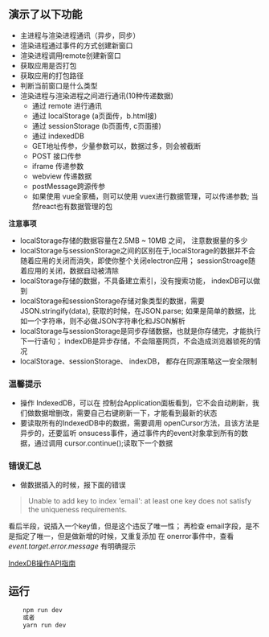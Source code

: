 ## 演示了以下功能

- 主进程与渲染进程通讯（异步，同步）
- 渲染进程通过事件的方式创建新窗口
- 渲染进程调用remote创建新窗口
- 获取应用是否打包
- 获取应用的打包路径
- 判断当前窗口是什么类型
- 渲染进程与渲染进程之间进行通讯(10种传递数据)
    + 通过 remote 进行通讯
    + 通过 localStorage (a页面传，b.html接)
    + 通过 sessionStorage (b页面传, c页面接)
    + 通过 indexedDB
    + GET地址传参，少量参数可以，数据过多，则会被截断
    + POST 接口传参
    + iframe 传递参数
    + webview 传递数据
    + postMessage跨源传参
    + 如果使用 vue全家桶，则可以使用 vuex进行数据管理，可以传递参数; 当然react也有数据管理的包

**注意事项**

- localStorage存储的数据容量在2.5MB ~ 10MB 之间， 注意数据量的多少
- localStorage与sessionStorage之间的区别在于,localStorage的数据并不会随着应用的关闭而消失，即使你整个关闭electron应用； sessionStroage随着应用的关闭，数据自动被清除
- localStorage存储的数据，不具备建立索引，没有搜索功能， indexDB可以做到
- localStorage和sessionStorage存储对象类型的数据，需要 JSON.stringify(data), 获取的时候，在JSON.parse;  如果是简单的数据，比如一个字符串，则不必做JSON字符串化和JSON解析
- localStorage与sessionStorage是同步存储数据，也就是你存储完，才能执行下一行语句；  indexDB是异步存储，不会阻塞网页，不会造成浏览器锁死的情况
- localStorage、sessionStorage、 indexDB， 都存在同源策略这一安全限制


### 温馨提示

- 操作 IndexedDB，可以在 控制台Application面板看到，它不会自动刷新，我们做数据增删改，需要自己右键刷新一下，才能看到最新的状态
- 要读取所有的IndexedDB中的数据，需要调用 openCursor方法，且该方法是异步的，还要监听 onsucess事件，通过事件内的event对象拿到所有的数据，通过调用  cursor.continue();读取下一个数据

### 错误汇总

- 做数据插入的时候，报下面的错误

>   Unable to add key to index 'email': at least one key does not satisfy the uniqueness requirements.

看后半段，说插入一个key值，但是这个违反了唯一性； 再检查 email字段，是不是指定了唯一，但是做新增的时候，又重复添加
在 onerror事件中，查看 *event.target.error.message* 有明确提示

[IndexDB操作API指南](https://wangdoc.com/javascript/bom/indexeddb.html#indexeddb-%E5%AF%B9%E8%B1%A1)

## 运行

```js
    npm run dev
    或者
    yarn run dev
```